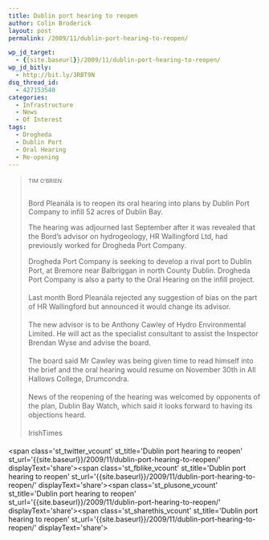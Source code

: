 ```yaml
---
title: Dublin port hearing to reopen
author: Colin Broderick
layout: post
permalink: /2009/11/dublin-port-hearing-to-reopen/

wp_jd_target:
  - {{site.baseurl}}/2009/11/dublin-port-hearing-to-reopen/
wp_jd_bitly:
  - http://bit.ly/3RBT9N
dsq_thread_id:
  - 427153540
categories:
  - Infrastructure
  - News
  - Of Interest
tags:
  - Drogheda
  - Dublin Port
  - Oral Hearing
  - Re-opening
---
```

> <span style="margin-top: 2px; margin-right: 7px; margin-bottom: 13px; margin-left: 0px; padding-top: 0px; padding-right: 7px; padding-bottom: 0px; padding-left: 0px; outline-style: none; outline-width: initial; outline-color: initial; font-size: 11px; vertical-align: top; float: none; line-height: 18px; background-image: none; background-repeat: initial; background-attachment: initial; -webkit-background-clip: initial; -webkit-background-origin: initial; background-color: initial; color: #666666; cursor: text; display: inline-block; clear: left; background-position: initial initial; border: initial none initial;">TIM O&#8217;BRIEN</span>
> 
> Bord Pleanála is to reopen its oral hearing into plans by Dublin Port Company to infill 52 acres of Dublin Bay.
> 
> <span style="line-height: 18px;">The hearing was adjourned last September after it was revealed that the Bord&#8217;s advisor on hydrogeology, HR Wallingford Ltd, had previously worked for Drogheda Port Company.</span>
> 
> <p style="line-height: 18px; margin-top: 0px; margin-right: 0px; margin-bottom: 18px; margin-left: 0px;">
>   Drogheda Port Company is seeking to develop a rival port to Dublin Port, at Bremore near Balbriggan in north County Dublin. Drogheda Port Company is also a party to the Oral Hearing on the infill project.
> </p>
> 
> <p style="line-height: 18px; margin-top: 0px; margin-right: 0px; margin-bottom: 18px; margin-left: 0px;">
>   Last month Bord Pleanála rejected any suggestion of bias on the part of HR Wallingford but announced it would change its advisor.
> </p>
> 
> <p style="line-height: 18px; margin-top: 0px; margin-right: 0px; margin-bottom: 18px; margin-left: 0px;">
>   The new advisor is to be Anthony Cawley of Hydro Environmental Limited. He will act as the specialist consultant to assist the Inspector Brendan Wyse and advise the board.
> </p>
> 
> <p style="line-height: 18px; margin-top: 0px; margin-right: 0px; margin-bottom: 18px; margin-left: 0px;">
>   The board said Mr Cawley was being given time to read himself into the brief and the oral hearing would resume on November 30th in All Hallows College, Drumcondra.
> </p>
> 
> <p style="line-height: 18px; margin-top: 0px; margin-right: 0px; margin-bottom: 18px; margin-left: 0px;">
>   News of the reopening of the hearing was welcomed by opponents of the plan, Dublin Bay Watch, which said it looks forward to having its objections heard.
> </p>
> 
> <p style="line-height: 18px; margin-top: 0px; margin-right: 0px; margin-bottom: 18px; margin-left: 0px;">
>   IrishTimes
> </p>

<span class='st\_twitter\_vcount' st\_title='Dublin port hearing to reopen' st\_url='{{site.baseurl}}/2009/11/dublin-port-hearing-to-reopen/' displayText='share'></span><span class='st\_fblike\_vcount' st\_title='Dublin port hearing to reopen' st\_url='{{site.baseurl}}/2009/11/dublin-port-hearing-to-reopen/' displayText='share'></span><span class='st\_plusone\_vcount' st\_title='Dublin port hearing to reopen' st\_url='{{site.baseurl}}/2009/11/dublin-port-hearing-to-reopen/' displayText='share'></span><span class='st\_sharethis\_vcount' st\_title='Dublin port hearing to reopen' st\_url='{{site.baseurl}}/2009/11/dublin-port-hearing-to-reopen/' displayText='share'></span>